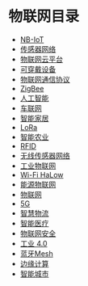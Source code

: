 
# 物联网目录

+ [NB-IoT]()
+ [传感器网络]()
+ [物联网云平台]()
+ [可穿戴设备]()
+ [物联网通信协议]()
+ [ZigBee]()
+ [人工智能]()
+ [车联网]()
+ [智能家居]()
+ [LoRa]()
+ [智能农业]()
+ [RFID]()
+ [无线传感器网络]()
+ [工业物联网]()
+ [Wi-Fi HaLow]()
+ [能源物联网]()
+ [物联网]()
+ [5G]()
+ [智慧物流]()
+ [智能医疗]()
+ [物联网安全]()
+ [工业 4.0]()
+ [蓝牙Mesh]()
+ [边缘计算]()
+ [智能城市]()